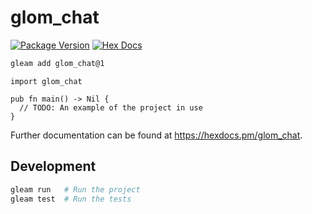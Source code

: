 # glom_chat

[![Package Version](https://img.shields.io/hexpm/v/glom_chat)](https://hex.pm/packages/glom_chat)
[![Hex Docs](https://img.shields.io/badge/hex-docs-ffaff3)](https://hexdocs.pm/glom_chat/)

```sh
gleam add glom_chat@1
```
```gleam
import glom_chat

pub fn main() -> Nil {
  // TODO: An example of the project in use
}
```

Further documentation can be found at <https://hexdocs.pm/glom_chat>.

## Development

```sh
gleam run   # Run the project
gleam test  # Run the tests
```
